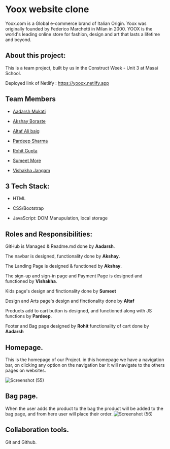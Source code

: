 # Yoox website clone
Yoox.com is a Global e-commerce brand of Italian Origin.
Yoox was originally founded by Federico Marchetti in Milan in 2000.
YOOX is the world's leading online store for fashion, design and art that lasts a lifetime and beyond.
## About this project:
This is a team project, built by us in the Construct Week - Unit 3 at Masai School. 

Deployed link of Netlify : https://yooox.netlify.app






 ## Team Members

- [Aadarsh Mukati](https://github.com/aadarsh11433) 

- [Akshay Boraste](https://github.com/akbora1994)

- [Altaf Ali baig](https://github.com/altaf100001)

- [Pardeep Sharma](https://github.com/shadow3012) 

- [Rohit Gupta](https://github.com/Rohit9894)

- [Sumeet More](https://github.com/sumeetmore1997)

- [Vishakha Jangam](https://github.com/Vishakha-Jangam)


 ## 3 Tech Stack:
- HTML

- CSS/Bootstrap

- JavaScript: DOM Manupulation, local storage



 ## Roles and Responsibilities:
 
GitHub is Managed & Readme.md done by **Aadarsh**.

The navbar is designed, functionality done by **Akshay**.

The Landing Page is designed & functioned by **Akshay**.

The sign-up and sign-in page and Payment Page is designed and functioned by **Vishakha**.

Kids page's design and finctionality done by **Sumeet**

Design and Arts page's design and finctionality done by **Altaf**

Products add to cart button is designed, and functioned along with JS functions by **Pardeep**.

Footer and Bag page designed by **Rohit** functionality of cart done by **Aadarsh**

## Homepage.

This is the homepage of our Project. in this homepage we have a navigation bar, on clicking any option on the navigation bar it will navigate to the others pages on websites.

![Screenshot (55)](https://user-images.githubusercontent.com/92370651/167407173-5cf04c8f-d2b4-48cd-b65c-a40f6b70c4a6.png)




## Bag page.

When the user adds the product to the bag the product will be added to the bag page, and from here user will place their order.
![Screenshot (56)](https://user-images.githubusercontent.com/92370651/167412973-cdbcbb9b-466f-4642-9795-782c248d9488.png)


## Collaboration tools.

Git and Github.
